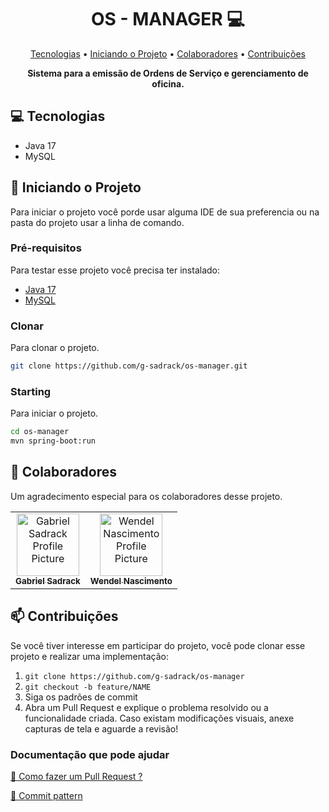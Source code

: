 <h1 align="center" style="font-weight: bold;">OS - MANAGER 💻</h1>

<p align="center">
 <a href="#tech">Tecnologias</a> • 
 <a href="#started">Iniciando o Projeto</a> • 
 <a href="#colab">Colaboradores</a> •
 <a href="#contribute">Contribuições</a>
</p>

<p align="center">
    <b>Sistema para a emissão de Ordens de Serviço e gerenciamento de oficina.</b>
</p>

<h2 id="technologies">💻 Tecnologias</h2>

- Java 17
- MySQL


<h2 id="started">🚀 Iniciando o Projeto</h2>

Para iniciar o projeto você porde usar alguma IDE de sua preferencia ou na pasta do projeto usar a linha de comando.
<h3>Pré-requisitos</h3>

Para testar esse projeto você precisa ter instalado: 

- [Java 17](https://www.oracle.com/java/technologies/javase/jdk17-archive-downloads.html)
- [MySQL](https://www.mysql.com/downloads/)

<h3>Clonar</h3>

Para clonar o projeto.

```bash
git clone https://github.com/g-sadrack/os-manager.git
```

<h3>Starting</h3>

Para iniciar o projeto.

```bash
cd os-manager
mvn spring-boot:run
```

<h2 id="colab">🤝 Colaboradores</h2>

Um agradecimento especial para os colaboradores desse projeto.

<table>
  <tr>
    <td align="center">
      <a href="#">
        <img src="https://avatars.githubusercontent.com/u/97041836?v=4" width="100px;" alt="Gabriel Sadrack Profile Picture"/><br>
        <sub>
          <b>Gabriel Sadrack</b>
        </sub>
      </a>
    </td>
    <td align="center">
      </a>
        <a href="#">
        <img src="https://avatars.githubusercontent.com/u/193547302?v=4" width="100px;" alt="Wendel Nascimento Profile Picture"/><br>
        <sub>
          <b>Wendel Nascimento</b>
        </sub>
      </a>
    </td>
  </tr>
</table>

<h2 id="contribute">📫 Contribuições</h2>

Se você tiver interesse em participar do projeto, você pode clonar esse projeto e realizar uma implementação:

1. `git clone https://github.com/g-sadrack/os-manager`
2. `git checkout -b feature/NAME`
3. Siga os padrões de commit
4. Abra um Pull Request e explique o problema resolvido ou a funcionalidade criada. Caso existam modificações visuais, anexe capturas de tela e aguarde a revisão!

<h3>Documentação que pode ajudar</h3>

[📝 Como fazer um Pull Request ?](https://www.atlassian.com/br/git/tutorials/making-a-pull-request)

[💾 Commit pattern](https://medium.com/linkapi-solutions/conventional-commits-pattern-3778d1a1e657)
